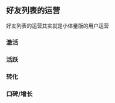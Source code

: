 


## 好友列表的运营
好友列表的运营其实就是小体量版的用户运营
### 激活
### 活跃
### 转化
### 口碑/增长
<!--stackedit_data:
eyJoaXN0b3J5IjpbOTQyMzU1ODA0XX0=
-->